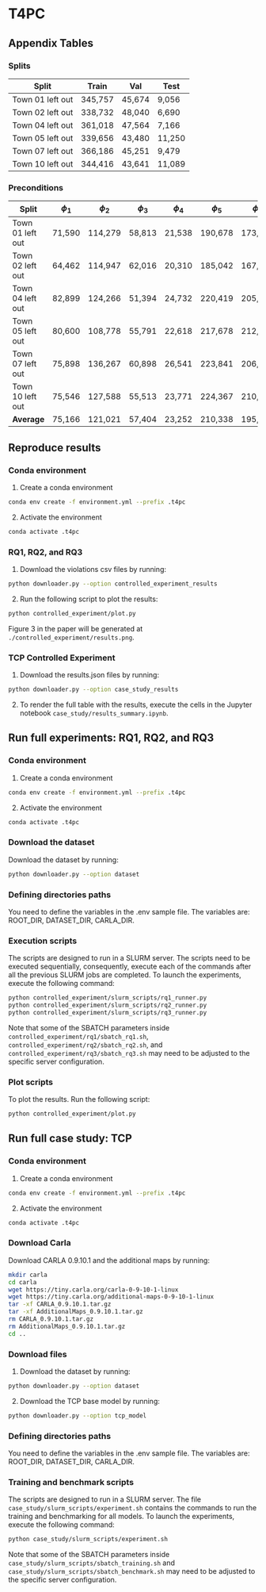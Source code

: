 # T4PC

## Appendix Tables

### Splits
| Split             | Train   | Val    | Test  |
|-------------------|---------|--------|-------|
| Town 01 left out  | 345,757 | 45,674 | 9,056 |
| Town 02 left out  | 338,732 | 48,040 | 6,690 |
| Town 04 left out  | 361,018 | 47,564 | 7,166 |
| Town 05 left out  | 339,656 | 43,480 | 11,250|
| Town 07 left out  | 366,186 | 45,251 | 9,479 |
| Town 10 left out  | 344,416 | 43,641 | 11,089|

### Preconditions
| Split             | $\phi_1$  | $\phi_2$  | $\phi_3$  | $\phi_4$  | $\phi_5$  | $\phi_6$  |
|-------------------|-----------|-----------|-----------|-----------|-----------|-----------|
| Town 01 left out  | 71,590    | 114,279   | 58,813    | 21,538    | 190,678   | 173,238   |
| Town 02 left out  | 64,462    | 114,947   | 62,016    | 20,310    | 185,042   | 167,602   |
| Town 04 left out  | 82,899    | 124,266   | 51,394    | 24,732    | 220,419   | 205,241   |
| Town 05 left out  | 80,600    | 108,778   | 55,791    | 22,618    | 217,678   | 212,275   |
| Town 07 left out  | 75,898    | 136,267   | 60,898    | 26,541    | 223,841   | 206,229   |
| Town 10 left out  | 75,546    | 127,588   | 55,513    | 23,771    | 224,367   | 210,240   |
| **Average**       | 75,166    | 121,021   | 57,404    | 23,252    | 210,338   | 195,804   |



## Reproduce results
### Conda environment
1. Create a conda environment
```bash
conda env create -f environment.yml --prefix .t4pc
```

2. Activate the environment
```bash
conda activate .t4pc
```

### RQ1, RQ2, and RQ3
1. Download the violations csv files by running:
```bash
python downloader.py --option controlled_experiment_results
```

2. Run the following script to plot the results:
```bash
python controlled_experiment/plot.py
```
Figure 3 in the paper will be generated at `./controlled_experiment/results.png`.

### TCP Controlled Experiment
1. Download the results.json files by running:
```bash
python downloader.py --option case_study_results
```

2. To render the full table with the results, execute the cells in the Jupyter notebook `case_study/results_summary.ipynb`.



## Run full experiments: RQ1, RQ2, and RQ3

### Conda environment
1. Create a conda environment
```bash
conda env create -f environment.yml --prefix .t4pc
```

2. Activate the environment
```bash
conda activate .t4pc
```

### Download the dataset
Download the dataset by running:
```bash
python downloader.py --option dataset
```

### Defining directories paths
You need to define the variables in the .env sample file. The variables are: ROOT_DIR, DATASET_DIR, CARLA_DIR.

### Execution scripts
The scripts are designed to run in a SLURM server. The scripts need to be executed sequentially, consequently, execute each of the commands after all the previous SLURM jobs are completed. To launch the experiments, execute the following command:
```bash
python controlled_experiment/slurm_scripts/rq1_runner.py
python controlled_experiment/slurm_scripts/rq2_runner.py
python controlled_experiment/slurm_scripts/rq3_runner.py
```
Note that some of the SBATCH parameters inside `controlled_experiment/rq1/sbatch_rq1.sh`, `controlled_experiment/rq2/sbatch_rq2.sh`, and `controlled_experiment/rq3/sbatch_rq3.sh` may need to be adjusted to the specific server configuration.

### Plot scripts
To plot the results. Run the following script:
```bash
python controlled_experiment/plot.py
```


## Run full case study: TCP

### Conda environment
1. Create a conda environment
```bash
conda env create -f environment.yml --prefix .t4pc
```

2. Activate the environment
```bash
conda activate .t4pc
```

### Download Carla
Download CARLA 0.9.10.1 and the additional maps by running:
```bash
mkdir carla
cd carla
wget https://tiny.carla.org/carla-0-9-10-1-linux
wget https://tiny.carla.org/additional-maps-0-9-10-1-linux
tar -xf CARLA_0.9.10.1.tar.gz
tar -xf AdditionalMaps_0.9.10.1.tar.gz
rm CARLA_0.9.10.1.tar.gz
rm AdditionalMaps_0.9.10.1.tar.gz
cd ..
```

### Download files
1. Download the dataset by running:
```bash
python downloader.py --option dataset
```
2. Download the TCP base model by running:
```bash
python downloader.py --option tcp_model
```

### Defining directories paths
You need to define the variables in the .env sample file. The variables are: ROOT_DIR, DATASET_DIR, CARLA_DIR.

### Training and benchmark scripts
The scripts are designed to run in a SLURM server. The file `case_study/slurm_scripts/experiment.sh` contains the commands to run the training and benchmarking for all models. To launch the experiments, execute the following command:
```bash
python case_study/slurm_scripts/experiment.sh
```
Note that some of the SBATCH parameters inside `case_study/slurm_scripts/sbatch_training.sh` and `case_study/slurm_scripts/sbatch_benchmark.sh` may need to be adjusted to the specific server configuration.
